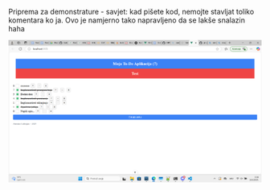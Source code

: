 Priprema za demonstrature - savjet: kad pišete kod, nemojte stavljat toliko komentara ko ja. Ovo je namjerno tako napravljeno da se lakše snalazin haha


![Opis slike](images/Snimka%20zaslona%202025-04-14%20003812.png)

